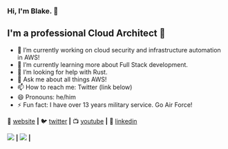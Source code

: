 ### Hi, I'm Blake. 👋

## I'm a professional Cloud Architect 🚀

- 🔭 I’m currently working on cloud security and infrastructure automation in AWS!
- 🌱 I’m currently learning more about Full Stack development.
- 🤔 I’m looking for help with Rust.
- 💬 Ask me about all things AWS!
- 📫 How to reach me: Twitter (link below)
- 😄 Pronouns: he/him
- ⚡ Fun fact: I have over 13 years military service. Go Air Force!

🏡 [website][website] **|** 
🐦 [twitter][twitter] **|** 
📺 [youtube][youtube] **|** 
👔 [linkedin][linkedin]

[<img src="https://images.youracclaim.com/size/100x100/images/8e968853-15af-4bbc-9d03-cf518971909c/AWS-SolArchitect-Professional-2020.png">](https://www.youracclaim.com/badges/d6bd0271-211d-4115-b2d1-b648f3e946f1/public_url) **|**
[<img src="https://images.youracclaim.com/size/100x100/images/ee741c0c-3d57-48e0-82e0-699a2170aa50/AWS-Security-Specialty-2020.png">](https://www.youracclaim.com/badges/f7e47930-b686-4e8a-a7a7-8e93f6152bb1/public_url) **|**

[website]: https://blakegreen.dev
[twitter]: https://twitter.com/TSgt_Green
[youtube]: https://www.youtube.com/channel/UCMe8VAatUrLtJVRRM5300ug
[linkedin]: https://www.linkedin.com/in/blakegreen2/

